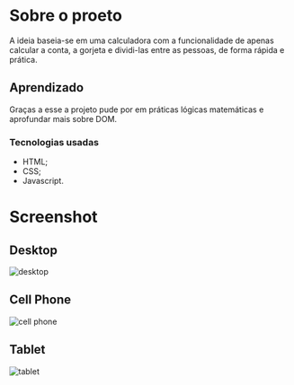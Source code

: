 # Sobre o proeto
A ideia baseia-se em uma calculadora com a funcionalidade de apenas calcular a conta, a gorjeta e dividi-las entre as pessoas, de forma rápida e prática.

## Aprendizado
Graças a esse a projeto pude por em práticas lógicas matemáticas e aprofundar mais sobre DOM.

### Tecnologias usadas
- HTML;
- CSS;
- Javascript.

# Screenshot
## Desktop
![desktop](https://user-images.githubusercontent.com/78094903/138007071-3bd05ec3-268b-4af2-99c4-453d1ddafede.jpeg)
## Cell Phone
![cell phone](https://user-images.githubusercontent.com/78094903/138007163-3a5f0bec-994f-441d-b80b-23fa4a2a9b64.png)
## Tablet
![tablet](https://user-images.githubusercontent.com/78094903/138007218-37a4eeaf-a8c0-4a41-a3d4-2eebc44fa8ec.png)
